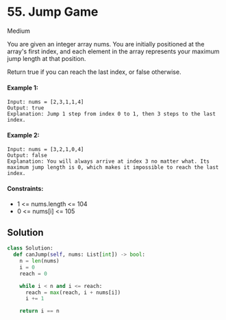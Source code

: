 # 55. Jump Game

Medium

You are given an integer array nums. You are initially positioned at the array's first index, and each element in the array represents your maximum jump length at that position.

Return true if you can reach the last index, or false otherwise.

#### Example 1:

```
Input: nums = [2,3,1,1,4]
Output: true
Explanation: Jump 1 step from index 0 to 1, then 3 steps to the last index.
```

#### Example 2:

```
Input: nums = [3,2,1,0,4]
Output: false
Explanation: You will always arrive at index 3 no matter what. Its maximum jump length is 0, which makes it impossible to reach the last index.
```

#### Constraints:

- 1 <= nums.length <= 104
- 0 <= nums[i] <= 105

## Solution

```python
class Solution:
  def canJump(self, nums: List[int]) -> bool:
    n = len(nums)
    i = 0
    reach = 0

    while i < n and i <= reach:
      reach = max(reach, i + nums[i])
      i += 1

    return i == n
```
